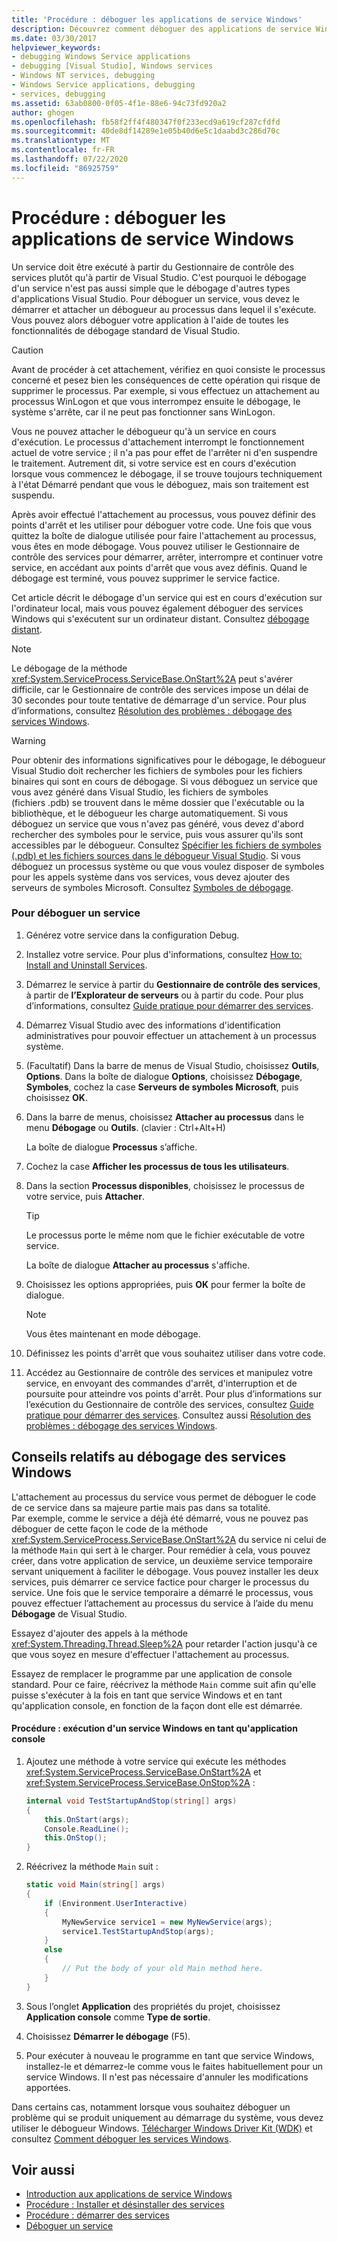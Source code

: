 ```yaml
---
title: 'Procédure : déboguer les applications de service Windows'
description: Découvrez comment déboguer des applications de service Windows, qui ne sont pas aussi simples à déboguer que les autres types d’applications Visual Studio.
ms.date: 03/30/2017
helpviewer_keywords:
- debugging Windows Service applications
- debugging [Visual Studio], Windows services
- Windows NT services, debugging
- Windows Service applications, debugging
- services, debugging
ms.assetid: 63ab0800-0f05-4f1e-88e6-94c73fd920a2
author: ghogen
ms.openlocfilehash: fb58f2ff4f480347f0f233ecd9a619cf287cfdfd
ms.sourcegitcommit: 40de8df14289e1e05b40d6e5c1daabd3c286d70c
ms.translationtype: MT
ms.contentlocale: fr-FR
ms.lasthandoff: 07/22/2020
ms.locfileid: "86925759"
---
```

# <a name="how-to-debug-windows-service-applications"></a>Procédure : déboguer les applications de service Windows
Un service doit être exécuté à partir du Gestionnaire de contrôle des services plutôt qu'à partir de Visual Studio. C'est pourquoi le débogage d'un service n'est pas aussi simple que le débogage d'autres types d'applications Visual Studio. Pour déboguer un service, vous devez le démarrer et attacher un débogueur au processus dans lequel il s'exécute. Vous pouvez alors déboguer votre application à l'aide de toutes les fonctionnalités de débogage standard de Visual Studio.  
  
> [!CAUTION]
> Avant de procéder à cet attachement, vérifiez en quoi consiste le processus concerné et pesez bien les conséquences de cette opération qui risque de supprimer le processus. Par exemple, si vous effectuez un attachement au processus WinLogon et que vous interrompez ensuite le débogage, le système s'arrête, car il ne peut pas fonctionner sans WinLogon.  
  
 Vous ne pouvez attacher le débogueur qu'à un service en cours d'exécution. Le processus d'attachement interrompt le fonctionnement actuel de votre service ; il n'a pas pour effet de l'arrêter ni d'en suspendre le traitement. Autrement dit, si votre service est en cours d'exécution lorsque vous commencez le débogage, il se trouve toujours techniquement à l'état Démarré pendant que vous le déboguez, mais son traitement est suspendu.  
  
 Après avoir effectué l'attachement au processus, vous pouvez définir des points d'arrêt et les utiliser pour déboguer votre code. Une fois que vous quittez la boîte de dialogue utilisée pour faire l'attachement au processus, vous êtes en mode débogage. Vous pouvez utiliser le Gestionnaire de contrôle des services pour démarrer, arrêter, interrompre et continuer votre service, en accédant aux points d'arrêt que vous avez définis. Quand le débogage est terminé, vous pouvez supprimer le service factice.  
  
 Cet article décrit le débogage d'un service qui est en cours d'exécution sur l'ordinateur local, mais vous pouvez également déboguer des services Windows qui s'exécutent sur un ordinateur distant. Consultez [débogage distant](/visualstudio/debugger/debug-installed-app-package).  
  
> [!NOTE]
> Le débogage de la méthode <xref:System.ServiceProcess.ServiceBase.OnStart%2A> peut s'avérer difficile, car le Gestionnaire de contrôle des services impose un délai de 30 secondes pour toute tentative de démarrage d'un service. Pour plus d’informations, consultez [Résolution des problèmes : débogage des services Windows](troubleshooting-debugging-windows-services.md).  
  
> [!WARNING]
> Pour obtenir des informations significatives pour le débogage, le débogueur Visual Studio doit rechercher les fichiers de symboles pour les fichiers binaires qui sont en cours de débogage. Si vous déboguez un service que vous avez généré dans Visual Studio, les fichiers de symboles (fichiers .pdb) se trouvent dans le même dossier que l'exécutable ou la bibliothèque, et le débogueur les charge automatiquement. Si vous déboguez un service que vous n'avez pas généré, vous devez d'abord rechercher des symboles pour le service, puis vous assurer qu'ils sont accessibles par le débogueur. Consultez [Spécifier les fichiers de symboles (.pdb) et les fichiers sources dans le débogueur Visual Studio](/visualstudio/debugger/specify-symbol-dot-pdb-and-source-files-in-the-visual-studio-debugger). Si vous déboguez un processus système ou que vous voulez disposer de symboles pour les appels système dans vos services, vous devez ajouter des serveurs de symboles Microsoft. Consultez [Symboles de débogage](/windows/desktop/DxTechArts/debugging-with-symbols).  
  
### <a name="to-debug-a-service"></a>Pour déboguer un service  
  
1. Générez votre service dans la configuration Debug.  
  
2. Installez votre service. Pour plus d'informations, consultez [How to: Install and Uninstall Services](how-to-install-and-uninstall-services.md).  
  
3. Démarrez le service à partir du **Gestionnaire de contrôle des services**, à partir de **l’Explorateur de serveurs** ou à partir du code. Pour plus d’informations, consultez [Guide pratique pour démarrer des services](how-to-start-services.md).  
  
4. Démarrez Visual Studio avec des informations d'identification administratives pour pouvoir effectuer un attachement à un processus système.  
  
5. (Facultatif) Dans la barre de menus de Visual Studio, choisissez **Outils**, **Options**. Dans la boîte de dialogue **Options**, choisissez **Débogage**, **Symboles**, cochez la case **Serveurs de symboles Microsoft**, puis choisissez **OK**.  
  
6. Dans la barre de menus, choisissez **Attacher au processus** dans le menu **Débogage** ou **Outils**. (clavier : Ctrl+Alt+H)  
  
     La boîte de dialogue **Processus** s’affiche.  
  
7. Cochez la case **Afficher les processus de tous les utilisateurs**.  
  
8. Dans la section **Processus disponibles**, choisissez le processus de votre service, puis **Attacher**.  
  
    > [!TIP]
    > Le processus porte le même nom que le fichier exécutable de votre service.  
  
     La boîte de dialogue **Attacher au processus** s'affiche.  
  
9. Choisissez les options appropriées, puis **OK** pour fermer la boîte de dialogue.  
  
    > [!NOTE]
    > Vous êtes maintenant en mode débogage.  
  
10. Définissez les points d'arrêt que vous souhaitez utiliser dans votre code.  
  
11. Accédez au Gestionnaire de contrôle des services et manipulez votre service, en envoyant des commandes d'arrêt, d'interruption et de poursuite pour atteindre vos points d'arrêt. Pour plus d’informations sur l’exécution du Gestionnaire de contrôle des services, consultez [Guide pratique pour démarrer des services](how-to-start-services.md). Consultez aussi [Résolution des problèmes : débogage des services Windows](troubleshooting-debugging-windows-services.md).  
  
## <a name="debugging-tips-for-windows-services"></a>Conseils relatifs au débogage des services Windows  
 L'attachement au processus du service vous permet de déboguer le code de ce service dans sa majeure partie mais pas dans sa totalité. Par exemple, comme le service a déjà été démarré, vous ne pouvez pas déboguer de cette façon le code de la méthode <xref:System.ServiceProcess.ServiceBase.OnStart%2A> du service ni celui de la méthode `Main` qui sert à le charger. Pour remédier à cela, vous pouvez créer, dans votre application de service, un deuxième service temporaire servant uniquement à faciliter le débogage. Vous pouvez installer les deux services, puis démarrer ce service factice pour charger le processus du service. Une fois que le service temporaire a démarré le processus, vous pouvez effectuer l’attachement au processus du service à l’aide du menu **Débogage** de Visual Studio.  
  
 Essayez d'ajouter des appels à la méthode <xref:System.Threading.Thread.Sleep%2A> pour retarder l'action jusqu'à ce que vous soyez en mesure d'effectuer l'attachement au processus.  
  
 Essayez de remplacer le programme par une application de console standard. Pour ce faire, réécrivez la méthode `Main` comme suit afin qu'elle puisse s'exécuter à la fois en tant que service Windows et en tant qu'application console, en fonction de la façon dont elle est démarrée.  
  
#### <a name="how-to-run-a-windows-service-as-a-console-application"></a>Procédure : exécution d'un service Windows en tant qu'application console  
  
1. Ajoutez une méthode à votre service qui exécute les méthodes <xref:System.ServiceProcess.ServiceBase.OnStart%2A> et <xref:System.ServiceProcess.ServiceBase.OnStop%2A> :  
  
    ```csharp  
    internal void TestStartupAndStop(string[] args)  
    {  
        this.OnStart(args);  
        Console.ReadLine();  
        this.OnStop();  
    }  
    ```  
  
2. Réécrivez la méthode `Main` suit :  
  
    ```csharp  
    static void Main(string[] args)  
    {  
        if (Environment.UserInteractive)  
        {  
            MyNewService service1 = new MyNewService(args);  
            service1.TestStartupAndStop(args);  
        }  
        else  
        {  
            // Put the body of your old Main method here.  
        }  
    }
    ```  
  
3. Sous l’onglet **Application** des propriétés du projet, choisissez **Application console** comme **Type de sortie**.  
  
4. Choisissez **Démarrer le débogage** (F5).  
  
5. Pour exécuter à nouveau le programme en tant que service Windows, installez-le et démarrez-le comme vous le faites habituellement pour un service Windows. Il n'est pas nécessaire d'annuler les modifications apportées.  
  
 Dans certains cas, notamment lorsque vous souhaitez déboguer un problème qui se produit uniquement au démarrage du système, vous devez utiliser le débogueur Windows. [Télécharger Windows Driver Kit (WDK)](/windows-hardware/drivers/download-the-wdk) et consultez [Comment déboguer les services Windows](https://support.microsoft.com/kb/824344).  
  
## <a name="see-also"></a>Voir aussi

- [Introduction aux applications de service Windows](introduction-to-windows-service-applications.md)
- [Procédure : Installer et désinstaller des services](how-to-install-and-uninstall-services.md)
- [Procédure : démarrer des services](how-to-start-services.md)
- [Déboguer un service](/windows/desktop/Services/debugging-a-service)
